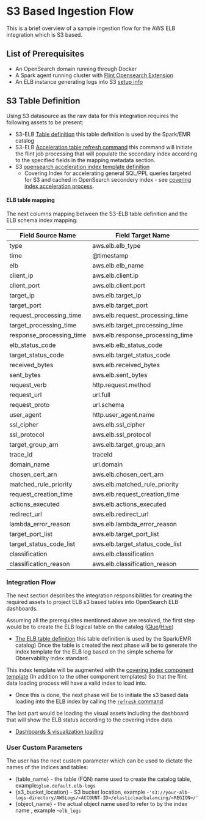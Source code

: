 # S3 Based Ingestion Flow

This is a brief overview of a sample ingestion flow for the AWS ELB integration which is S3 based.

## List of Prerequisites

- An OpenSearch domain running through Docker
- A Spark agent running cluster with [Flint Opensearch Extension](https://github.com/opensearch-project/opensearch-spark)
- An ELB instance generating logs into S3 [setup info](https://docs.aws.amazon.com/elasticloadbalancing/latest/classic/enable-access-logs.html)

## S3 Table Definition
Using S3 datasource as the raw data for this integration requires the following assets to be present:

 - S3-ELB [Table definition](../assets/tables/create_table_elb-1.0.0.sql) this table definition is used by the Spark/EMR catalog
 - S3-ELB [Acceleration table refresh command](../assets/tables/aws_elb_s3_refresh_covering_index-1.0.0.sql) this command will initiate the flint job processing that
   will populate the secondary index according to the specified fields in the mapping metadata section.
 - S3 [opensearch acceleration index template definition ](../assets/indices/aws_elb_covering_index-1.0.0.mapping)
   - Covering Index for accelerating general SQL/PPL queries targeted for S3 and cached in OpenSearch secondery index - see  [covering index acceleration process](https://github.com/opensearch-project/opensearch-spark/blob/main/docs/index.md#covering-index).


#### ELB table mapping
The next columns mapping between the S3-ELB table definition and the ELB schema index mapping:

| Field Source Name           | Field Target Name               | Type     |
|-----------------------------|---------------------------------|----------|
| type                        | aws.elb.elb_type                | string   |
| time                        | @timestamp                      | string   |
| elb                         | aws.elb.elb_name                | string   |
| client_ip                   | aws.elb.client.ip               | string   |
| client_port                 | aws.elb.client.port             | int      |
| target_ip                   | aws.elb.target_ip               | string   |
| target_port                 | aws.elb.target_port             | int      |
| request_processing_time     | aws.elb.request_processing_time | double   |
| target_processing_time      | aws.elb.target_processing_time  | double   |
| response_processing_time    | aws.elb.response_processing_time| double   |
| elb_status_code             | aws.elb.elb_status_code         | int      |
| target_status_code          | aws.elb.target_status_code      | string   |
| received_bytes              | aws.elb.received_bytes          | bigint   |
| sent_bytes                  | aws.elb.sent_bytes              | bigint   |
| request_verb                | http.request.method             | string   |
| request_url                 | url.full                        | string   |
| request_proto               | url.schema                      | string   |
| user_agent                  | http.user_agent.name            | string   |
| ssl_cipher                  | aws.elb.ssl_cipher              | string   |
| ssl_protocol                | aws.elb.ssl_protocol            | string   |
| target_group_arn            | aws.elb.target_group_arn        | string   |
| trace_id                    | traceId                         | string   |
| domain_name                 | url.domain                      | string   |
| chosen_cert_arn             | aws.elb.chosen_cert_arn         | string   |
| matched_rule_priority       | aws.elb.matched_rule_priority   | string   |
| request_creation_time       | aws.elb.request_creation_time   | string   |
| actions_executed            | aws.elb.actions_executed        | string   |
| redirect_url                | aws.elb.redirect_url            | string   |
| lambda_error_reason         | aws.elb.lambda_error_reason     | string   |
| target_port_list            | aws.elb.target_port_list        | string   |
| target_status_code_list     | aws.elb.target_status_code_list | string   |
| classification              | aws.elb.classification         | string   |
| classification_reason       | aws.elb.classification_reason  | string   |

### Integration Flow
The next section describes the integration responsibilities for creating the required assets to project ELB s3 based tables into OpenSearch ELB dashboards.

Assuming all the prerequisites mentioned above are resolved, the first step would be to create the ELB logical table on the catalog ([Glue](https://aws.amazon.com/glue/)/[Hive](https://hive.apache.org/)) 

- [The ELB table definition](../assets/tables/create_table_elb-1.0.0.sql) this table definition is used by the Spark/EMR catalog)
Once the table is created the next phase will be to generate the index template for the ELB log based on the simple schema for Observability index standard.

This index template will be augmented with the [covering index component template](../assets/indices/aws_elb_covering_index-1.0.0.mapping) (In addition to the other component templates)
So that the flint data loading process will have a valid index to load into.

- Once this is done, the next phase will be to initiate the s3 based data loading into the ELB index by calling the [`refresh` command](../assets/tables/aws_elb_s3_refresh_covering_index-1.0.0.sql)

The last part would be loading the visual assets including the dashboard that will show the ELB status according to the covering index data. 
- [Dashboards & visualization loading](../assets/aws_elb-1.0.0.ndjson) 

### User Custom Parameters
The user has the next custom parameter which can be used to dictate the names of the indices and tables:

- {table_name} - the table (FQN) name used to create the catalog table, example:`glue.default.elb-logs`
- {s3_bucket_location} - S3 bucket location, example -`'s3://your-alb-logs-directory/AWSLogs/<ACCOUNT-ID>/elasticloadbalancing/<REGION>/'`
- {object_name} - the actual object name used to refer to by the index name , example -`elb_logs`